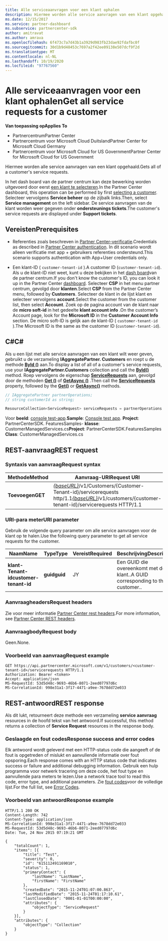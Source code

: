 ```yaml
---
title: Alle serviceaanvragen voor een klant ophalen
description: Hiermee worden alle service aanvragen van een klant opgehaald.
ms.date: 12/15/2017
ms.service: partner-dashboard
ms.subservice: partnercenter-sdk
author: amitravat
ms.author: amrava
ms.openlocfilehash: 6f473c7a7d43b1a3929d983fb23dae92fdafbc0f
ms.sourcegitcommit: 30d1b9d48453c7697a2f42ee09138e507dcf9f2d
ms.translationtype: MT
ms.contentlocale: nl-NL
ms.lasthandoff: 10/19/2020
ms.locfileid: "97767560"
---
```

# <a name="get-all-service-requests-for-a-customer"></a><span data-ttu-id="d1045-103">Alle serviceaanvragen voor een klant ophalen</span><span class="sxs-lookup"><span data-stu-id="d1045-103">Get all service requests for a customer</span></span>

<span data-ttu-id="d1045-104">**Van toepassing op**</span><span class="sxs-lookup"><span data-stu-id="d1045-104">**Applies To**</span></span>

- <span data-ttu-id="d1045-105">Partnercentrum</span><span class="sxs-lookup"><span data-stu-id="d1045-105">Partner Center</span></span>
- <span data-ttu-id="d1045-106">Partnercentrum voor Microsoft Cloud Duitsland</span><span class="sxs-lookup"><span data-stu-id="d1045-106">Partner Center for Microsoft Cloud Germany</span></span>
- <span data-ttu-id="d1045-107">Partnercentrum voor Microsoft Cloud for US Government</span><span class="sxs-lookup"><span data-stu-id="d1045-107">Partner Center for Microsoft Cloud for US Government</span></span>

<span data-ttu-id="d1045-108">Hiermee worden alle service aanvragen van een klant opgehaald.</span><span class="sxs-lookup"><span data-stu-id="d1045-108">Gets all of a customer's service requests.</span></span>

<span data-ttu-id="d1045-109">In het dash board van de partner centrum kan deze bewerking worden uitgevoerd door eerst [een klant te selecteren](get-a-customer-by-name.md).</span><span class="sxs-lookup"><span data-stu-id="d1045-109">In the Partner Center dashboard, this operation can be performed by first [selecting a customer](get-a-customer-by-name.md).</span></span> <span data-ttu-id="d1045-110">Selecteer vervolgens **Service beheer** op de zijbalk links.</span><span class="sxs-lookup"><span data-stu-id="d1045-110">Then, select **Service management** on the left sidebar.</span></span> <span data-ttu-id="d1045-111">De service aanvragen van de klant worden weer gegeven onder **ondersteunings tickets**.</span><span class="sxs-lookup"><span data-stu-id="d1045-111">The customer's service requests are displayed under **Support tickets**.</span></span>

## <a name="prerequisites"></a><span data-ttu-id="d1045-112">Vereisten</span><span class="sxs-lookup"><span data-stu-id="d1045-112">Prerequisites</span></span>

- <span data-ttu-id="d1045-113">Referenties zoals beschreven in [Partner Center-verificatie](partner-center-authentication.md).</span><span class="sxs-lookup"><span data-stu-id="d1045-113">Credentials as described in [Partner Center authentication](partner-center-authentication.md).</span></span> <span data-ttu-id="d1045-114">In dit scenario wordt alleen verificatie met app + gebruikers referenties ondersteund.</span><span class="sxs-lookup"><span data-stu-id="d1045-114">This scenario supports authentication with App+User credentials only.</span></span>

- <span data-ttu-id="d1045-115">Een klant-ID ( `customer-tenant-id` ).</span><span class="sxs-lookup"><span data-stu-id="d1045-115">A customer ID (`customer-tenant-id`).</span></span> <span data-ttu-id="d1045-116">Als u de klant-ID niet weet, kunt u deze bekijken in het [dash board](https://partner.microsoft.com/dashboard)van de partner centrum.</span><span class="sxs-lookup"><span data-stu-id="d1045-116">If you don't know the customer's ID, you can look it up in the Partner Center [dashboard](https://partner.microsoft.com/dashboard).</span></span> <span data-ttu-id="d1045-117">Selecteer **CSP** in het menu partner centrum, gevolgd door **klanten**.</span><span class="sxs-lookup"><span data-stu-id="d1045-117">Select **CSP** from the Partner Center menu, followed by **Customers**.</span></span> <span data-ttu-id="d1045-118">Selecteer de klant in de lijst klant en selecteer vervolgens **account**.</span><span class="sxs-lookup"><span data-stu-id="d1045-118">Select the customer from the customer list, then select **Account**.</span></span> <span data-ttu-id="d1045-119">Zoek op de pagina account van de klant naar de **micro soft-id** in het gedeelte **klant account info** .</span><span class="sxs-lookup"><span data-stu-id="d1045-119">On the customer’s Account page, look for the **Microsoft ID** in the **Customer Account Info** section.</span></span> <span data-ttu-id="d1045-120">De micro soft-ID is gelijk aan de klant-ID ( `customer-tenant-id` ).</span><span class="sxs-lookup"><span data-stu-id="d1045-120">The Microsoft ID is the same as the customer ID  (`customer-tenant-id`).</span></span>

## <a name="c"></a><span data-ttu-id="d1045-121">C\#</span><span class="sxs-lookup"><span data-stu-id="d1045-121">C\#</span></span>

<span data-ttu-id="d1045-122">Als u een lijst met alle service aanvragen van een klant wilt weer geven, gebruikt u de verzameling **IAggregatePartner. Customers** en roept u de methode [**ById ()**](/dotnet/api/microsoft.store.partnercenter.customers.icustomercollection.byid) aan.</span><span class="sxs-lookup"><span data-stu-id="d1045-122">To display a list of all of a customer's service requests, use your **IAggregatePartner.Customers** collection and call the [**ById()**](/dotnet/api/microsoft.store.partnercenter.customers.icustomercollection.byid) method.</span></span> <span data-ttu-id="d1045-123">Roep vervolgens de eigenschap [**ServiceRequests**](/dotnet/api/microsoft.store.partnercenter.customers.icustomer.servicerequests) aan, gevolgd door de methoden [**Get ()**](/dotnet/api/microsoft.store.partnercenter.servicerequests.iservicerequestcollection.get) of [**GetAsync ()**](/dotnet/api/microsoft.store.partnercenter.servicerequests.iservicerequestcollection.getasync) .</span><span class="sxs-lookup"><span data-stu-id="d1045-123">Then call the [**ServiceRequests**](/dotnet/api/microsoft.store.partnercenter.customers.icustomer.servicerequests) property, followed by the [**Get()**](/dotnet/api/microsoft.store.partnercenter.servicerequests.iservicerequestcollection.get) or [**GetAsync()**](/dotnet/api/microsoft.store.partnercenter.servicerequests.iservicerequestcollection.getasync) methods.</span></span>

``` csharp
// IAggregatePartner partnerOperations;
// string customerId as string;

ResourceCollection<ServiceRequest> serviceRequests = partnerOperations.Customers.ById(customerId).ServiceRequests.Get();
```

<span data-ttu-id="d1045-124">Voor **beeld**: [console test-app](console-test-app.md).</span><span class="sxs-lookup"><span data-stu-id="d1045-124">**Sample**: [Console test app](console-test-app.md).</span></span> <span data-ttu-id="d1045-125">**Project**: PartnerCenterSDK. FeaturesSamples- **klasse**: CustomerManagedServices.cs</span><span class="sxs-lookup"><span data-stu-id="d1045-125">**Project**: PartnerCenterSDK.FeaturesSamples **Class**: CustomerManagedServices.cs</span></span>

## <a name="rest-request"></a><span data-ttu-id="d1045-126">REST-aanvraag</span><span class="sxs-lookup"><span data-stu-id="d1045-126">REST request</span></span>

### <a name="request-syntax"></a><span data-ttu-id="d1045-127">Syntaxis van aanvraag</span><span class="sxs-lookup"><span data-stu-id="d1045-127">Request syntax</span></span>

| <span data-ttu-id="d1045-128">Methode</span><span class="sxs-lookup"><span data-stu-id="d1045-128">Method</span></span>  | <span data-ttu-id="d1045-129">Aanvraag-URI</span><span class="sxs-lookup"><span data-stu-id="d1045-129">Request URI</span></span>                                                                                            |
|---------|--------------------------------------------------------------------------------------------------------|
| <span data-ttu-id="d1045-130">**Toevoegen**</span><span class="sxs-lookup"><span data-stu-id="d1045-130">**GET**</span></span> | <span data-ttu-id="d1045-131">[*{baseURL}*](partner-center-rest-urls.md)/v1/Customers/{Customer-Tenant-id}/servicerequests http/1.1</span><span class="sxs-lookup"><span data-stu-id="d1045-131">[*{baseURL}*](partner-center-rest-urls.md)/v1/customers/{customer-tenant-id}/servicerequests HTTP/1.1</span></span> |

### <a name="uri-parameter"></a><span data-ttu-id="d1045-132">URI-para meter</span><span class="sxs-lookup"><span data-stu-id="d1045-132">URI parameter</span></span>

<span data-ttu-id="d1045-133">Gebruik de volgende query parameter om alle service aanvragen voor de klant op te halen.</span><span class="sxs-lookup"><span data-stu-id="d1045-133">Use the following query parameter to get all service requests for the customer.</span></span>

| <span data-ttu-id="d1045-134">Naam</span><span class="sxs-lookup"><span data-stu-id="d1045-134">Name</span></span>                   | <span data-ttu-id="d1045-135">Type</span><span class="sxs-lookup"><span data-stu-id="d1045-135">Type</span></span>     | <span data-ttu-id="d1045-136">Vereist</span><span class="sxs-lookup"><span data-stu-id="d1045-136">Required</span></span> | <span data-ttu-id="d1045-137">Beschrijving</span><span class="sxs-lookup"><span data-stu-id="d1045-137">Description</span></span>                            |
|------------------------|----------|----------|----------------------------------------|
| <span data-ttu-id="d1045-138">**klant-Tenant-id**</span><span class="sxs-lookup"><span data-stu-id="d1045-138">**customer-tenant-id**</span></span> | <span data-ttu-id="d1045-139">**guid**</span><span class="sxs-lookup"><span data-stu-id="d1045-139">**guid**</span></span> | <span data-ttu-id="d1045-140">J</span><span class="sxs-lookup"><span data-stu-id="d1045-140">Y</span></span>        | <span data-ttu-id="d1045-141">Een GUID die overeenkomt met de klant..</span><span class="sxs-lookup"><span data-stu-id="d1045-141">A GUID corresponding to the customer..</span></span> |

### <a name="request-headers"></a><span data-ttu-id="d1045-142">Aanvraagheaders</span><span class="sxs-lookup"><span data-stu-id="d1045-142">Request headers</span></span>

<span data-ttu-id="d1045-143">Zie voor meer informatie [Partner Center rest headers](headers.md).</span><span class="sxs-lookup"><span data-stu-id="d1045-143">For more information, see [Partner Center REST headers](headers.md).</span></span>

### <a name="request-body"></a><span data-ttu-id="d1045-144">Aanvraagbody</span><span class="sxs-lookup"><span data-stu-id="d1045-144">Request body</span></span>

<span data-ttu-id="d1045-145">Geen.</span><span class="sxs-lookup"><span data-stu-id="d1045-145">None.</span></span>

### <a name="request-example"></a><span data-ttu-id="d1045-146">Voorbeeld van aanvraag</span><span class="sxs-lookup"><span data-stu-id="d1045-146">Request example</span></span>

```http
GET https://api.partnercenter.microsoft.com/v1/customers/<customer-tenant-id>/servicerequests HTTP/1.1
Authorization: Bearer <token>
Accept: application/json
MS-RequestId: 53d5d48c-9693-46b6-8071-2eed07797d6c
MS-CorrelationId: 998e31a1-3f17-4471-a9ee-7678dd72e033
```

## <a name="rest-response"></a><span data-ttu-id="d1045-147">REST-antwoord</span><span class="sxs-lookup"><span data-stu-id="d1045-147">REST response</span></span>

<span data-ttu-id="d1045-148">Als dit lukt, retourneert deze methode een verzameling **service aanvraag** resources in de hoofd tekst van het antwoord.</span><span class="sxs-lookup"><span data-stu-id="d1045-148">If successful, this method returns a collection of **Service Request** resources in the response body.</span></span>

### <a name="response-success-and-error-codes"></a><span data-ttu-id="d1045-149">Geslaagde en fout codes</span><span class="sxs-lookup"><span data-stu-id="d1045-149">Response success and error codes</span></span>

<span data-ttu-id="d1045-150">Elk antwoord wordt geleverd met een HTTP-status code die aangeeft of de fout is opgetreden of mislukt en aanvullende informatie over fout opsporing.</span><span class="sxs-lookup"><span data-stu-id="d1045-150">Each response comes with an HTTP status code that indicates success or failure and additional debugging information.</span></span> <span data-ttu-id="d1045-151">Gebruik een hulp programma voor netwerk tracering om deze code, het fout type en aanvullende para meters te lezen.</span><span class="sxs-lookup"><span data-stu-id="d1045-151">Use a network trace tool to read this code, error type, and additional parameters.</span></span> <span data-ttu-id="d1045-152">Zie [fout codes](error-codes.md)voor de volledige lijst.</span><span class="sxs-lookup"><span data-stu-id="d1045-152">For the full list, see [Error Codes](error-codes.md).</span></span>

### <a name="response-example"></a><span data-ttu-id="d1045-153">Voorbeeld van antwoord</span><span class="sxs-lookup"><span data-stu-id="d1045-153">Response example</span></span>

```http
HTTP/1.1 200 OK
Content-Length: 742
Content-Type: application/json
MS-CorrelationId: 998e31a1-3f17-4471-a9ee-7678dd72e033
MS-RequestId: 53d5d48c-9693-46b6-8071-2eed07797d6c
Date: Tue, 24 Nov 2015 07:19:21 GMT

{
    "totalCount": 1,
    "items": [{
        "title": "Test",
        "severity": 0,
        "id": "615112491169010",
        "status": 1,
        "primaryContact": {
            "lastName": "LastName",
            "firstName": "FirstName"
        },
        "createdDate": "2015-11-24T01:07:00.863",
        "lastModifiedDate": "2015-11-24T01:17:10.61",
        "lastClosedDate": "0001-01-01T00:00:00",
        "attributes": {
            "objectType": "ServiceRequest"
        }
    }],
    "attributes": {
        "objectType": "Collection"
    }
}
```
